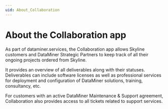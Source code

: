 ```yaml
---
uid: About_Collaboration
---
```


# About the Collaboration app

As part of dataminer.services, the Collaboration app allows Skyline customers and DataMiner Strategic Partners to keep track of all their ongoing projects ordered from Skyline.

It provides an overview of all deliverables along with their statuses. Deliverables can include software licenses as well as professional services for deployment and configuration of DataMiner solutions, training, consultancy, etc.

For customers with an active DataMiner Maintenance & Support agreement, Collaboration also provides access to all tickets related to support services.
